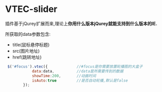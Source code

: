# VTEC-slider

插件基于jQurey扩展而来,理论上**你用什么版本jQurey就能支持到什么版本的IE.**

所获取的data参数包含:

- title(鼠标悬停标题)  
- src(图片地址)   
- href(跳转地址)

```javascript
 $('#focus').vtec({				//#focus是你需要放置轮播图的大盒子
            data:data,			//data是所需要传到的数据
            showTime:200,		//动画时间
            isAuto:true			//是否自动轮播,默认是false
        });
```

